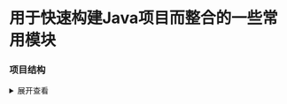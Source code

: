 # 用于快速构建Java项目而整合的一些常用模块

### 项目结构
<details>
<summary>展开查看</summary>
<pre><code>.
├─yousj-all
├─yousj-bom
├─yousj-core 核心工具
│  └─src
│      └─main
│          ├─java
│          │  └─top
│          │      └─yousj
│          │          └─core
│          │              ├─constant
│          │              ├─entity
│          │              ├─enums
│          │              ├─exception
│          │              ├─properties
│          │              └─utils
│          └─resources
│              └─META-INF
├─yousj-crypto 加解密
│  └─src
│      └─main
│          ├─java
│          │  └─top
│          │      └─yousj
│          │          └─crypto
│          │              ├─advice
│          │              ├─annotation
│          │              ├─config
│          │              ├─handler
│          │              └─utils
│          └─resources
│              └─META-INF
├─yousj-datasource 数据库
│  └─src
│      └─main
│          ├─java
│          │  └─top
│          │      └─yousj
│          │          └─datasource
│          │              ├─config
│          │              ├─convert
│          │              ├─entity
│          │              └─interceptor
│          └─resources
│              └─META-INF
├─yousj-excel easyexcel
│  └─src
│      └─main
│          └─java
│              └─top
│                  └─yousj
│                      └─excel
│                          ├─handler
│                          ├─strategy
│                          └─utils
├─yousj-exception 异常处理
│  └─src
│      └─main
│          └─java
│              └─top
│                  └─yousj
│                      └─exception
├─yousj-log 日志
│  └─src
│      └─main
│          ├─java
│          │  └─top
│          │      └─yousj
│          │          └─log
│          │              ├─aop
│          │              └─logback
│          └─resources
│              └─META-INF
├─yousj-redis 缓存
│  └─src
│      └─main
│          ├─java
│          │  └─top
│          │      └─yousj
│          │          └─redis
│          │              ├─cache
│          │              ├─multi
│          │              └─utils
│          └─resources
│              └─META-INF
├─yousj-reload 热部署
│  ├─yousj-reload-class 热部署class[参考ko-time](https://gitee.com/huoyo/ko-time)
│  │  └─src
│  │      └─main
│  │          ├─java
│  │          │  └─top
│  │          │      └─yousj
│  │          │          └─reload
│  │          │              ├─controller
│  │          │              └─service
│  │          └─resources
│  │              └─retrans
│  │                  └─META-INF
│  │                      └─maven
│  │                          └─cn.langpy
│  │                              └─ko-time-retrans
│  └─yousj-reload-mapper 热部署mapper
│      └─src
│          └─main
│              └─java
│                  └─top
│                      └─yousj
│                          └─reload
│                              ├─controller
│                              └─service
├─yousj-security 权限控制
│  └─src
│      └─main
│          ├─java
│          │  └─top
│          │      └─yousj
│          │          └─security
│          │              ├─annotation
│          │              ├─config
│          │              ├─exception
│          │              ├─filter
│          │              ├─properties
│          │              └─utils
│          └─resources
│              └─META-INF
├─yousj-swagger 文档
│  └─src
│      └─main
│          ├─java
│          │  └─top
│          │      └─yousj
│          │          └─swagger
│          └─resources
│              └─META-INF
└─yousj-web
    └─src
        └─main
            ├─java
            │  └─top
            │      └─yousj
            │          └─web
            │              └─config
            └─resources
                └─META-INF
</code></pre>
</details>